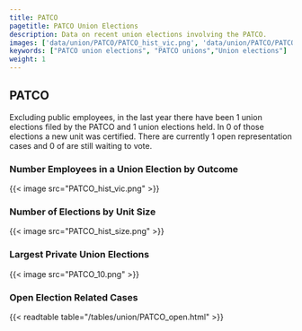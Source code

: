 ```yaml
---
title: PATCO
pagetitle: PATCO Union Elections
description: Data on recent union elections involving the PATCO.
images: ['data/union/PATCO/PATCO_hist_vic.png', 'data/union/PATCO/PATCO_hist_size.png', 'data/union/PATCO/PATCO_10.png']
keywords: ["PATCO union elections", "PATCO unions","Union elections"]
weight: 1
---
```

##  PATCO

Excluding public employees, in the last year there have been 1 union elections filed by the PATCO and 1 union elections held. In 0 of those elections a new unit was certified. There are currently 1 open representation cases and 0 of are still waiting to vote.

### Number Employees in a Union Election by Outcome
{{< image src="PATCO_hist_vic.png" >}}

### Number of Elections by Unit Size
{{< image src="PATCO_hist_size.png" >}}

### Largest Private Union Elections
{{< image src="PATCO_10.png" >}}

### Open Election Related Cases
{{< readtable table="/tables/union/PATCO_open.html" >}}

